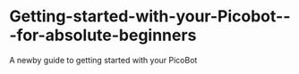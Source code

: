 # Getting-started-with-your-Picobot---for-absolute-beginners
A newby guide to getting started with your PicoBot
